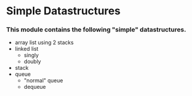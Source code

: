 # Simple Datastructures

### This module contains the following "simple" datastructures.

+ array list using 2 stacks
+ linked list
    + singly
    + doubly
+ stack
+ queue
    + "normal" queue
    + dequeue
